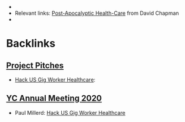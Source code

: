 - 
- Relevant links: [Post-Apocalyptic Health-Care](https://meaningness.com/metablog/post-apocalyptic-health-care) from David Chapman
- 

# Backlinks
## [Project Pitches](<Project Pitches.md>)
- [Hack US Gig Worker Healthcare](<Hack US Gig Worker Healthcare.md>):

## [YC Annual Meeting 2020](<YC Annual Meeting 2020.md>)
- Paul Millerd: [Hack US Gig Worker Healthcare](<Hack US Gig Worker Healthcare.md>)

